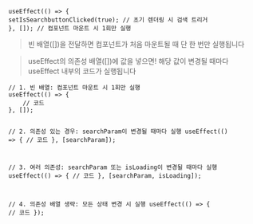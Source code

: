 <pre><code class="language-react">useEffect(() =&gt; {
setIsSearchbuttonClicked(true); // 초기 렌더링 시 검색 트리거
}, []); // 컴포넌트 마운트 시 1회만 실행</code></pre>
<blockquote>
<p>빈 배열([])을 전달하면 컴포넌트가 처음 마운트될 때 단 한 번만 실행됩니다</p>
</blockquote>
<blockquote>
<p>useEffect의 의존성 배열([])에 값을 넣으면!
해당 값이 변경될 때마다 useEffect 내부의 코드가 실행됩니다</p>
</blockquote>
<pre><code class="language-react">// 1. 빈 배열: 컴포넌트 마운트 시 1회만 실행
useEffect(() =&gt; {
    // 코드
}, []);

// 2. 의존성 있는 경우: searchParam이 변경될 때마다 실행
useEffect(() =&gt; {
    // 코드
}, [searchParam]);

// 3. 여러 의존성: searchParam 또는 isLoading이 변경될 때마다 실행
useEffect(() =&gt; {
    // 코드
}, [searchParam, isLoading]);

// 4. 의존성 배열 생략: 모든 상태 변경 시 실행
useEffect(() =&gt; {
    // 코드
});</code></pre>
